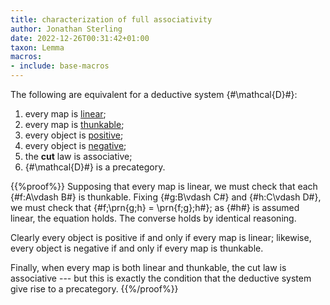 ```yaml
---
title: characterization of full associativity
author: Jonathan Sterling
date: 2022-12-26T00:31:42+01:00
taxon: Lemma
macros:
- include: base-macros
---
```


The following are equivalent for a deductive system {#\mathcal{D}#}:

1. every map is [linear](dpl-0004);
2. every map is [thunkable](dpl-0004);
3. every object is [positive](dpl-0005);
5. every object is [negative](dpl-0005);
6. the **cut** law is associative;
7. {#\mathcal{D}#} is a precategory.

{{%proof%}}
Supposing that every map is linear, we must check that each {#f:A\vdash B#} is thunkable. Fixing {#g:B\vdash C#} and {#h:C\vdash D#}, we must check that {#f;\prn{g;h} = \prn{f;g};h#}; as {#h#} is assumed linear, the equation holds. The converse holds by identical reasoning.

Clearly every object is positive if and only if every map is linear; likewise, every object is negative if and only if every map is thunkable.

Finally, when every map is both linear and thunkable, the cut law is associative --- but this is exactly the condition that the deductive system give rise to a precategory.
{{%/proof%}}
